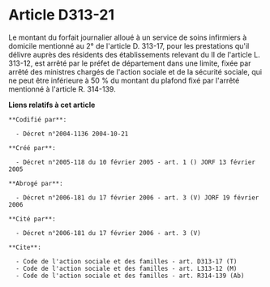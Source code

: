 # Article D313-21

Le montant du forfait journalier alloué à un service de soins infirmiers à domicile mentionné au 2° de l'article D. 313-17,
pour les prestations qu'il délivre auprès des résidents des établissements relevant du II de l'article L. 313-12, est arrêté
par le préfet de département dans une limite, fixée par arrêté des ministres chargés de l'action sociale et de la sécurité
sociale, qui ne peut être inférieure à 50 % du montant du plafond fixé par l'arrêté mentionné à l'article R. 314-139.

**Liens relatifs à cet article**

	**Codifié par**:

	  - Décret n°2004-1136 2004-10-21

	**Créé par**:

	  - Décret n°2005-118 du 10 février 2005 - art. 1 () JORF 13 février 2005

	**Abrogé par**:

	  - Décret n°2006-181 du 17 février 2006 - art. 3 (V) JORF 19 février 2006

	**Cité par**:

	  - Décret n°2006-181 du 17 février 2006 - art. 3 (V)

	**Cite**:

	  - Code de l'action sociale et des familles - art. D313-17 (T)
	  - Code de l'action sociale et des familles - art. L313-12 (M)
	  - Code de l'action sociale et des familles - art. R314-139 (Ab)
